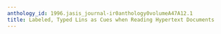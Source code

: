 ```yaml
---
anthology_id: 1996.jasis_journal-ir0anthology0volumeA47A12.1
title: Labeled, Typed Lins as Cues when Reading Hypertext Documents
---
```

